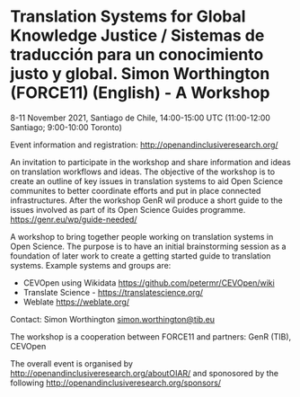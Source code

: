# Translation Systems for Global Knowledge Justice / Sistemas de traducción para un conocimiento justo y global. Simon Worthington (FORCE11) (English) - A Workshop

8-11 November 2021, Santiago de Chile, 14:00-15:00 UTC (11:00-12:00 Santiago; 9:00-10:00 Toronto)

Event information and registration: http://openandinclusiveresearch.org/ 

An invitation to participate in the workshop and share information and ideas on translation workflows and ideas. The objective of the workshop is to create an outline of key issues in translation systems to aid Open Science communites to better coordinate efforts and put in place connected infrastructures. After the workshop GenR wil produce a short guide to the issues involved as part of its Open Science Guides programme. https://genr.eu/wp/guide-needed/

A workshop to bring together people working on translation systems in Open Science. The purpose is to have an initial brainstorming session as a foundation of later work to create a getting started guide to translation systems. Example systems and groups are: 

   - CEVOpen using Wikidata https://github.com/petermr/CEVOpen/wiki
   - Translate Science - https://translatescience.org/
   - Weblate https://weblate.org/ 

Contact: Simon Worthington simon.worthington@tib.eu

The workshop is a cooperation between FORCE11 and partners: GenR (TIB), CEVOpen

The overall event is organised by http://openandinclusiveresearch.org/aboutOIAR/ and sponosored by the following http://openandinclusiveresearch.org/sponsors/ 
